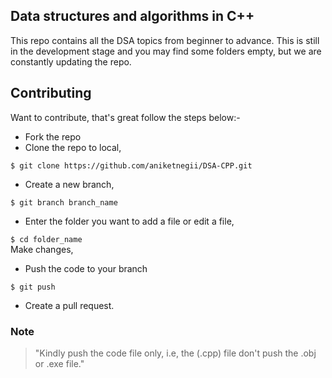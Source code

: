 ## Data structures and algorithms in C++
This repo contains all the DSA topics from beginner to advance.
This is still in the development stage and you may find some folders empty, but we are constantly updating the repo.

## Contributing
Want to contribute, that's great follow the steps below:-
- Fork the repo
- Clone the repo to local,

`$ git clone https://github.com/aniketnegii/DSA-CPP.git`

- Create a new branch,

`$ git branch branch_name`

- Enter the folder you want to add a file or edit a file,

`$ cd folder_name` </br>
Make changes,

- Push the code to your branch

`$ git push`

- Create a pull request.

### Note
> "Kindly push the code file only, i.e, the (.cpp) file don't push the .obj or .exe file."


